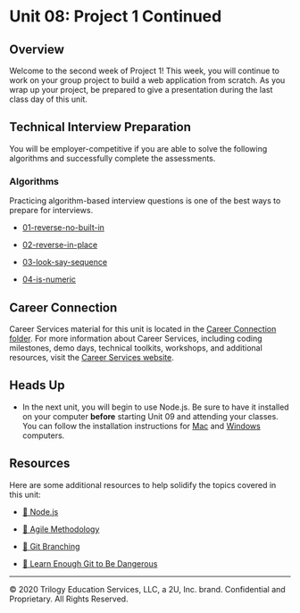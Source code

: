 # Unit 08: Project 1 Continued

## Overview

Welcome to the second week of Project 1! This week, you will continue to work on your group project to build a web application from scratch. As you wrap up your project, be prepared to give a presentation during the last class day of this unit. 

## Technical Interview Preparation

You will be employer-competitive if you are able to solve the following algorithms and successfully complete the assessments.

### Algorithms

Practicing algorithm-based interview questions is one of the best ways to prepare for interviews. 

  * [01-reverse-no-built-in](./03-Algorithms/01-reverse-no-built-in)

  * [02-reverse-in-place](./03-Algorithms/02-reverse-in-place)

  * [03-look-say-sequence](./03-Algorithms/03-look-say-sequence)

  * [04-is-numeric](./03-Algorithms/04-is-numeric)

## Career Connection

Career Services material for this unit is located in the [Career Connection folder](./04-Important/README.md). For more information about Career Services, including coding milestones, demo days, technical toolkits, workshops, and additional resources, visit the [Career Services website](http://bit.ly/CodingCS).

## Heads Up

* In the next unit, you will begin to use Node.js. Be sure to have it installed on your computer **before** starting Unit 09 and attending your classes. You can follow the installation instructions for [Mac](./04-Important/nodejs-install-mac.md) and [Windows](./04-Important/nodejs-install-win.md) computers.  

## Resources

Here are some additional resources to help solidify the topics covered in this unit:

  * [📖 Node.js](https://nodejs.org/en/)

  * [📖 Agile Methodology](https://en.wikipedia.org/wiki/Agile_software_development)

  * [📖 Git Branching](https://git-scm.com/book/en/v2/Git-Branching-Branching-Workflows)

  * [📖 Learn Enough Git to Be Dangerous](https://www.learnenough.com/git-tutorial/getting_started)

---
© 2020 Trilogy Education Services, LLC, a 2U, Inc. brand. Confidential and Proprietary. All Rights Reserved.
